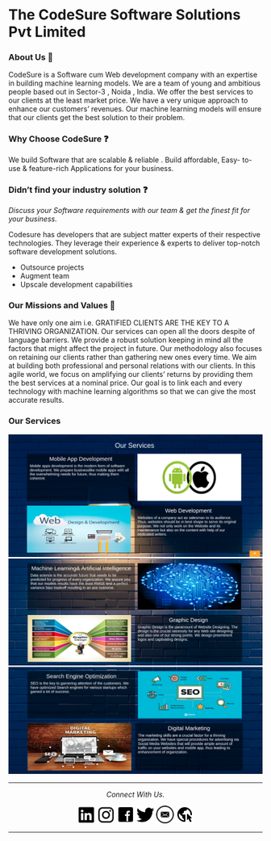 # The CodeSure Software Solutions Pvt Limited 

### About Us :book:
CodeSure is a Software cum Web development company with an expertise in building machine learning models. We are a team of young and ambitious people based out in Sector-3 , Noida , India. We offer the best services to our clients at the least market price. We have a very unique approach to enhance our customers’ revenues. Our machine learning models will ensure that our clients get the best solution to their problem.

### Why Choose CodeSure :question:
We build Software that are scalable & reliable .
Build affordable, Easy- to-use & feature-rich Applications for your business.

### Didn’t find your industry solution :question:
*Discuss your Software requirements with our team & get the finest fit for your business.*

Codesure has developers that are subject matter experts of their respective technologies. They leverage their experience & experts to deliver top-notch software development solutions.

* Outsource projects
* Augment team
* Upscale development capabilities

### Our Missions and Values :dart:
We have only one aim i.e. GRATIFIED CLIENTS ARE THE KEY TO A THRIVING ORGANIZATION. Our services can open all the doors despite of language barriers. We provide a robust solution keeping in mind all the factors that might affect the project in future. Our methodology also focuses on retaining our clients rather than gathering new ones every time. We aim at building both professional and personal relations with our clients.
In this agile world, we focus on amplifying our clients’ returns by providing them the best services at a nominal price. Our goal is to link each and every technology with machine learning algorithms so that we can give the most accurate results.

### Our Services 

![Services](./readme_resources/OurServices1.png)
![Services](./readme_resources/OurServices2.png)
![Services](./readme_resources/OurServices3.png)


<hr>
<p align="center">
  <i>Connect With Us.</i>

  <p align="center">
    <a href="https://thecodesure.com/" alt="Linkedin"><img src="./readme_resources/linkedin.png" height='35px'></a>
    <a href="https://www.instagram.com/codesuresoftwares/" alt="Instagram"><img src="./readme_resources/instagram.png" height='35px'></a>
    <a href="https://www.facebook.com/codesure2015"  alt="facebook"><img src="./readme_resources/facebook.png" height='35px'></a>
    <a href="https://twitter.com/codesure2015" alt="twitter"><img src="./readme_resources/twitter.png" height='35px'></a>
    <a href="mailto:codesuresoftware2015@gmail.com" alt="Contact me"><img src="./readme_resources/mail.png" height='35px'></a>
    <a href="https://thecodesure.com" alt="Website"><img src="./readme_resources/website.png" height='35px'></a>
  </p>
</p>

<hr>